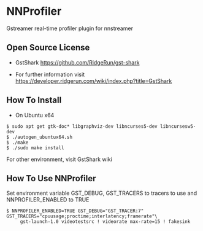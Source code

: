 # NNProfiler
Gstreamer real-time profiler plugin for nnstreamer

## Open Source License
- GstShark
https://github.com/RidgeRun/gst-shark

- For further information visit
https://developer.ridgerun.com/wiki/index.php?title=GstShark

## How To Install
- On Ubuntu x64
```console
$ sudo apt get gtk-doc* libgraphviz-dev libncurses5-dev libncursesw5-dev
$ ./autogen_ubuntux64.sh
$ ./make
$ ./sudo make install
```
For other environment, visit GstShark wiki


## How To Use NNProfiler
Set environment variable GST_DEBUG, GST_TRACERS to tracers to use and NNPROFILER_ENABLED to TRUE
```console
$ NNPROFILER_ENABLED=TRUE GST_DEBUG="GST_TRACER:7" GST_TRACERS="cpuusage;proctime;interlatency;framerate"\
     gst-launch-1.0 videotestsrc ! videorate max-rate=15 ! fakesink
```


